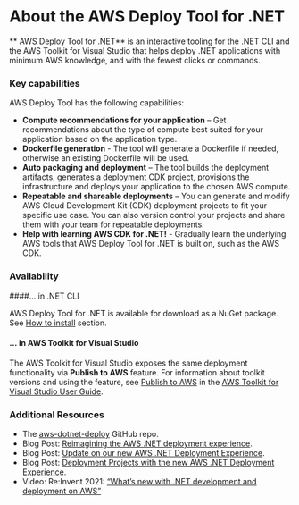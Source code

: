 # About the AWS Deploy Tool for .NET

** AWS Deploy Tool for .NET** is an interactive tooling for the .NET CLI and the AWS Toolkit for Visual Studio that helps deploy .NET applications with minimum AWS knowledge, and with the fewest clicks or commands.

### Key capabilities

AWS Deploy Tool has the following capabilities:

* **Compute recommendations for your application** – Get recommendations about the type of compute best suited for your application based on the application type.
* **Dockerfile  generation** - The tool will generate a Dockerfile if needed, otherwise an existing Dockerfile will be used.
* **Auto packaging and deployment** – The tool builds the deployment artifacts, generates a deployment CDK project, provisions the infrastructure and deploys your application to the chosen AWS compute.
* **Repeatable and shareable deployments** – You can generate and modify AWS Cloud Development Kit (CDK) deployment projects to fit your specific use case. You can also version control your projects and share them with your team for repeatable deployments.
* **Help with learning AWS CDK for .NET!** - Gradually learn the underlying AWS tools that AWS Deploy Tool for .NET is built on, such as the AWS CDK.

### Availability
####... in .NET CLI

AWS Deploy Tool for .NET is available for download as a NuGet package. See [How to install](docs/getting-started/installation.md) section.

#### ... in AWS Toolkit for Visual Studio
The AWS Toolkit for Visual Studio exposes the same deployment functionality via  **Publish to AWS** feature. For information about toolkit versions and using the feature, see [Publish to AWS](https://docs.aws.amazon.com/AWSToolkitVS/latest/UserGuide/publish-experience.html) in the [AWS Toolkit for Visual Studio User Guide](https://docs.aws.amazon.com/AWSToolkitVS/latest/UserGuide/).

### Additional Resources

* The [aws-dotnet-deploy](https://github.com/aws/aws-dotnet-deploy) GitHub repo.
* Blog Post: [Reimagining the AWS .NET deployment experience](http://aws.amazon.com/blogs/developer/reimagining-the-aws-net-deployment-experience/).
* Blog Post: [Update on our new AWS .NET Deployment Experience](https://aws.amazon.com/blogs/developer/update-new-net-deployment-experience/).
* Blog Post: [Deployment Projects with the new AWS .NET Deployment Experience](https://aws.amazon.com/blogs/developer/dotnet-deployment-projects/).
* Video: Re:Invent 2021: [“What’s new with .NET development and deployment on AWS”](https://www.youtube.com/watch?v=UvTJ_Inb634)
